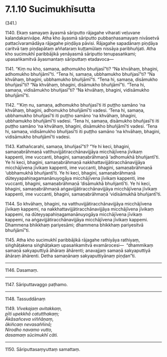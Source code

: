 # 7.1.10 Sucimukhīsutta

(341.)

1140\. Ekaṃ samayaṃ āyasmā sāriputto rājagahe viharati veḷuvane kalandakanivāpe. Atha kho āyasmā sāriputto pubbaṇhasamayaṃ nivāsetvā pattacīvaramādāya rājagahe piṇḍāya pāvisi. Rājagahe sapadānaṃ piṇḍāya caritvā taṃ piṇḍapātaṃ aññataraṃ kuṭṭamūlaṃ nissāya paribhuñjati. Atha kho sucimukhī paribbājikā yenāyasmā sāriputto tenupasaṅkami; upasaṅkamitvā āyasmantaṃ sāriputtaṃ etadavoca—

1141\. “Kiṃ nu kho, samaṇa, adhomukho bhuñjasī”ti? “Na khvāhaṃ, bhagini, adhomukho bhuñjāmī”ti. “Tena hi, samaṇa, ubbhamukho bhuñjasī”ti? “Na khvāhaṃ, bhagini, ubbhamukho bhuñjāmī”ti. “Tena hi, samaṇa, disāmukho bhuñjasī”ti? “Na khvāhaṃ, bhagini, disāmukho bhuñjāmī”ti. “Tena hi, samaṇa, vidisāmukho bhuñjasī”ti? “Na khvāhaṃ, bhagini, vidisāmukho bhuñjāmī”ti.

1142\. “‘Kiṃ nu, samaṇa, adhomukho bhuñjasī’ti iti puṭṭho samāno ‘na khvāhaṃ, bhagini, adhomukho bhuñjāmī’ti vadesi. ‘Tena hi, samaṇa, ubbhamukho bhuñjasī’ti iti puṭṭho samāno ‘na khvāhaṃ, bhagini, ubbhamukho bhuñjāmī’ti vadesi. ‘Tena hi, samaṇa, disāmukho bhuñjasī’ti iti puṭṭho samāno ‘na khvāhaṃ, bhagini, disāmukho bhuñjāmī’ti vadesi. ‘Tena hi, samaṇa, vidisāmukho bhuñjasī’ti iti puṭṭho samāno ‘na khvāhaṃ, bhagini, vidisāmukho bhuñjāmī’ti vadesi.

1143\. Kathañcarahi, samaṇa, bhuñjasī”ti? “Ye hi keci, bhagini, samaṇabrāhmaṇā vatthuvijjātiracchānavijjāya micchājīvena jīvikaṃ kappenti, ime vuccanti, bhagini, samaṇabrāhmaṇā ‘adhomukhā bhuñjantī’ti. Ye hi keci, bhagini, samaṇabrāhmaṇā nakkhattavijjātiracchānavijjāya micchājīvena jīvikaṃ kappenti, ime vuccanti, bhagini, samaṇabrāhmaṇā ‘ubbhamukhā bhuñjantī’ti. Ye hi keci, bhagini, samaṇabrāhmaṇā dūteyyapahiṇagamanānuyogāya micchājīvena jīvikaṃ kappenti, ime vuccanti, bhagini, samaṇabrāhmaṇā ‘disāmukhā bhuñjantī’ti. Ye hi keci, bhagini, samaṇabrāhmaṇā aṅgavijjātiracchānavijjāya micchājīvena jīvikaṃ kappenti, ime vuccanti, bhagini, samaṇabrāhmaṇā ‘vidisāmukhā bhuñjantī’ti.

1144\. So khvāhaṃ, bhagini, na vatthuvijjātiracchānavijjāya micchājīvena jīvikaṃ kappemi, na nakkhattavijjātiracchānavijjāya micchājīvena jīvikaṃ kappemi, na dūteyyapahiṇagamanānuyogāya micchājīvena jīvikaṃ kappemi, na aṅgavijjātiracchānavijjāya micchājīvena jīvikaṃ kappemi. Dhammena bhikkhaṃ pariyesāmi; dhammena bhikkhaṃ pariyesitvā bhuñjāmī”ti.

1145\. Atha kho sucimukhī paribbājikā rājagahe rathiyāya rathiyaṃ, siṅghāṭakena siṅghāṭakaṃ upasaṅkamitvā evamārocesi—  “dhammikaṃ samaṇā sakyaputtiyā āhāraṃ āhārenti; anavajjaṃ samaṇā sakyaputtiyā āhāraṃ āhārenti. Detha samaṇānaṃ sakyaputtiyānaṃ piṇḍan”ti.

---

1146\. Dasamaṃ.

---

1147\. Sāriputtavaggo paṭhamo.

---

1148\. Tassuddānaṃ

1149\. _Vivekajaṃ avitakkaṃ,_  
_pīti upekkhā catutthakaṃ;_  
_Ākāsañceva viññāṇaṃ,_  
_ākiñcaṃ nevasaññinā;_  
_Nirodho navamo vutto,_  
_dasamaṃ sūcimukhī cāti._  

---

1150\. Sāriputtasaṃyuttaṃ samattaṃ.
